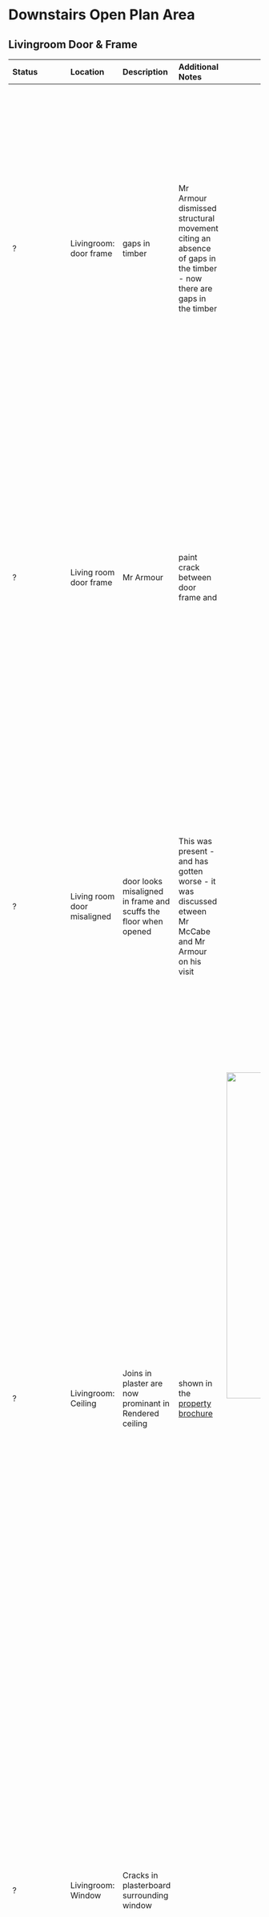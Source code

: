 # Downstairs Open Plan Area

## Livingroom Door & Frame
Status | Location | Description | Additional Notes | Images
:---  | :--- | :---| :---        | ---:
? | Livingroom: door frame | gaps in timber | Mr Armour dismissed structural movement citing an absence of gaps in the timber - now there are gaps in the timber |<a href="https://drive.google.com/uc?export=view&id=19QSNaOGwIycYV2C_lp-SyogcAIeKABvY"><img src="https://drive.google.com/uc?export=view&id=19QSNaOGwIycYV2C_lp-SyogcAIeKABvY" style="width: 650px; max-width: 20%; height: auto" title="Click to enlarge picture"/><a href="https://drive.google.com/uc?export=view&id=19NG0FVeUU0uh481sXZu2IwXXZA93FRP3"><img src="https://drive.google.com/uc?export=view&id=19NG0FVeUU0uh481sXZu2IwXXZA93FRP3" style="width: 650px; max-width: 20%; height: auto" title="Click to enlarge picture"/>
? | Living room door frame | Mr Armour| paint crack between door frame and  |<a href="https://drive.google.com/uc?export=view&id=19PTd0-JVnFpLd-xvuqYKComjPpR1Zvso"><img src="https://drive.google.com/uc?export=view&id=19PTd0-JVnFpLd-xvuqYKComjPpR1Zvso" style="width: 650px; max-width: 20%; height: auto" title="Click to enlarge picture"/><a href="https://drive.google.com/uc?export=view&id=19Wqdz1MmtMsPWYoCtesYaVNeaKH8sNzE"><img src="https://drive.google.com/uc?export=view&id=19Wqdz1MmtMsPWYoCtesYaVNeaKH8sNzE" style="width: 650px; max-width: 20%; height: auto" title="Click to enlarge picture"/>
? | Living room door misaligned | door looks misaligned in frame and scuffs the floor when opened | This was present - and has gotten worse - it was discussed etween Mr McCabe and Mr Armour on his visit |<a href="https://drive.google.com/uc?export=view&id=19NRTdPRhRRsTqRbBS034HVKMSl4c2kzX"><img src="https://drive.google.com/uc?export=view&id=19NRTdPRhRRsTqRbBS034HVKMSl4c2kzX" style="width: 650px; max-width: 20%; height: auto" title="Click to enlarge picture"/><a href="https://drive.google.com/uc?export=view&id=19Nbdyq3CSeq8M16U7DX-9c36U4Yv-I30"><img src="https://drive.google.com/uc?export=view&id=19Nbdyq3CSeq8M16U7DX-9c36U4Yv-I30" style="width: 650px; max-width: 20%; height: auto" title="Click to enlarge picture"/>
? | Livingroom: Ceiling | Joins in plaster are now prominant in Rendered ceiling | shown in the [property brochure](https://drive.google.com/drive/u/0/folders/1C0xLePbAlKa6DX2sQLZOKVbEetw67dZ-) |<a href="https://drive.google.com/uc?export=view&id=19uQ3w_PNPPVl616-ihbJNuy-kUn-DAxK"><img src="https://drive.google.com/uc?export=view&id=19uQ3w_PNPPVl616-ihbJNuy-kUn-DAxK" style="width: 650px; max-width: 20%; height: auto" title="Click to enlarge picture"/><a href="https://drive.google.com/uc?export=view&id=19qCpiWtCNBcBiRYQF5yKgefv1J0AQrvP"><img src="https://drive.google.com/uc?export=view&id=19qCpiWtCNBcBiRYQF5yKgefv1J0AQrvP" style="width: 650px; max-width: 20%; height: auto" title="Click to enlarge picture"/><a href="https://drive.google.com/uc?export=view&id=19QSNaOGwIy19m9YDmp2jQpUzBX1JifZ_oXcyUMZPAuUcYV2C"><img src="https://drive.google.com/uc?export=view&id=19m9YDmp2jQpUzBX1JifZ_oXcyUMZPAuU" style="width: 650px; max-width: 20%; height: auto" title="Click to enlarge picture"/><a href="https://drive.google.com/uc?export=view&id=19htNpKro09DtzNXYA_2P-SrtlihKijX_"><img src="https://drive.google.com/uc?export=view&id=19htNpKro09DtzNXYA_2P-SrtlihKijX_" style="width: 650px; max-width: 20%; height: auto" title="Click to enlarge picture"/><a href="https://drive.google.com/uc?export=view&id=19fNJyQMBEvqzD4cGCx_Kj4z6hVd1yBh8"><img src="https://drive.google.com/uc?export=view&id=19fNJyQMBEvqzD4cGCx_Kj4z6hVd1yBh8" style="width: 650px; max-width: 20%; height: auto" title="Click to enlarge picture"/><a href="https://drive.google.com/uc?export=view&id=19cD2_NxdQCFOB1DIH7C6DBkK1T49xLh3"><img src="https://drive.google.com/uc?export=view&id=19cD2_NxdQCFOB1DIH7C6DBkK1T49xLh3" style="width: 650px; max-width: 20%; height: auto" title="Click to enlarge picture"/><a href="https://drive.google.com/uc?export=view&id=19auSqB0CZQJgMgePW9wrd5sQ3lb80wBo"><img src="https://drive.google.com/uc?export=view&id=19auSqB0CZQJgMgePW9wrd5sQ3lb80wBo" style="width: 650px; max-width: 20%; height: auto" title="Click to enlarge picture"/>
? | Livingroom: Window | Cracks in plasterboard surrounding window | |<a href="https://drive.google.com/uc?export=view&id=1B2f6MTLP9MmMSquZrzq1AK7SyC_hOxQK"><img src="https://drive.google.com/uc?export=view&id=1B2f6MTLP9MmMSquZrzq1AK7SyC_hOxQK" style="width: 650px; max-width: 20%; height: auto" title="Click to enlarge picture"/><a href="https://drive.google.com/uc?export=view&id=1B2sp1cEzWQg-5g9dyiQxgLnWhwjdtZrX"><img src="https://drive.google.com/uc?export=view&id=1B2sp1cEzWQg-5g9dyiQxgLnWhwjdtZrX" style="width: 650px; max-width: 20%; height: auto" title="Click to enlarge picture"/><a href="https://drive.google.com/uc?export=view&id=1B2pZZYvGHZ--pe6EJP05QoLM0jHgKbvx"><img src="https://drive.google.com/uc?export=view&id=1B2pZZYvGHZ--pe6EJP05QoLM0jHgKbvx" style="width: 650px; max-width: 20%; height: auto" title="Click to enlarge picture"/>
? | Livingroom: Window | Crack above North living room window ||<a href="https://drive.google.com/uc?export=view&id=1A-s4kX9BIUbUlvsKoLTnrEY5LgUgw8cp"><img src="https://drive.google.com/uc?export=view&id=1A-s4kX9BIUbUlvsKoLTnrEY5LgUgw8cp" style="width: 650px; max-width: 20%; height: auto" title="Click to enlarge picture"/>
? | Livingroom Window |Crack below South living room window ||<a href="https://drive.google.com/uc?export=view&id=19zOWN3LFWfCpuNM8HlmrzIfvCq4Rz2fA"><img src="https://drive.google.com/uc?export=view&id=19zOWN3LFWfCpuNM8HlmrzIfvCq4Rz2fA" style="width: 650px; max-width: 20%; height: auto" title="Click to enlarge picture"/>
? | Livingroom Window | Crack in Lower pane of southern livingroom window | |<a href="https://drive.google.com/uc?export=view&id=1AO5QpkBbMyty8Abd7byrjvIcbAZ-MYQr"><img src="https://drive.google.com/uc?export=view&id=1AO5QpkBbMyty8Abd7byrjvIcbAZ-MYQr" style="width: 650px; max-width: 20%; height: auto" title="Click to enlarge picture"/>
? | Livingroom Window | Window sill has popped out || <a href="https://drive.google.com/uc?export=view&id=1AHTauMDkcSeJvoHpeO72JCKJF4dQP8LG"><img src="https://drive.google.com/uc?export=view&id=1AHTauMDkcSeJvoHpeO72JCKJF4dQP8LG" style="width: 650px; max-width: 20%; height: auto" title="Click to enlarge picture"/><a href="https://drive.google.com/uc?export=view&id=1AGod0kKeJOKIwyHXAKXrYRg285oE4MrC"><img src="https://drive.google.com/uc?export=view&id=1AGod0kKeJOKIwyHXAKXrYRg285oE4MrC" style="width: 650px; max-width: 20%; height: auto" title="Click to enlarge picture"/><a href="https://drive.google.com/uc?export=view&id=1ADLg-U1hARKJW85XGsJ2VAMCAj7now8J"><img src="https://drive.google.com/uc?export=view&id=1ADLg-U1hARKJW85XGsJ2VAMCAj7now8J" style="width: 650px; max-width: 20%; height: auto" title="Click to enlarge picture"/>
? | Kitchen Area: Window | Interior crack in plaster board and cracks in pain around Window sill | |<a href="https://drive.google.com/uc?export=view&id=1AazC_DMtarZXWvLssi7yOJndtrM6AE3F"><img src="https://drive.google.com/uc?export=view&id=1AazC_DMtarZXWvLssi7yOJndtrM6AE3F" style="width: 650px; max-width: 20%; height: auto" title="Click to enlarge picture"/><a href="https://drive.google.com/uc?export=view&id=1AZ8opwnFZw5P0wWxxx8ezL2xcI90TFNZ"><img src="https://drive.google.com/uc?export=view&id=1AZ8opwnFZw5P0wWxxx8ezL2xcI90TFNZ" style="width: 650px; max-width: 20%; height: auto" title="Click to enlarge picture"/><a href="https://drive.google.com/uc?export=view&id=1AT_1fJTtzKwwCUla1hjXlI8XyHxPBtEs"><img src="https://drive.google.com/uc?export=view&id=1AT_1fJTtzKwwCUla1hjXlI8XyHxPBtEs" style="width: 650px; max-width: 20%; height: auto" title="Click to enlarge picture"/>
? | Kitchen Area: Window | Staircase crack radiating from the bottom of the window ||<a href="https://drive.google.com/uc?export=view&id=1AT9jREs1f3XOgRuYPsWpe6WxY5MrZjjw"><img src="https://drive.google.com/uc?export=view&id=1AT9jREs1f3XOgRuYPsWpe6WxY5MrZjjw" style="width: 650px; max-width: 20%; height: auto" title="Click to enlarge picture"/>
? | Kitchen Area: Window | warped making it extremely difficult to open/close .  It does not form a tight seal when closed and is a source draught | |
Development |Open Plan Area: Walls| More prominant plasterboard joins and cracks ||<a href="https://drive.google.com/uc?export=view&id=1B2f6MTLP9MmMSquZrzq1AK7SyC_hOxQK"><img src="https://drive.google.com/uc?export=view&id=1B2f6MTLP9MmMSquZrzq1AK7SyC_hOxQK" style="width: 650px; max-width: 20%; height: auto" title="Click to enlarge picture"/><a href="https://drive.google.com/uc?export=view&id=1B2sp1cEzWQg-5g9dyiQxgLnWhwjdtZrX"><img src="https://drive.google.com/uc?export=view&id=1B2sp1cEzWQg-5g9dyiQxgLnWhwjdtZrX" style="width: 650px; max-width: 20%; height: auto" title="Click to enlarge picture"/><a href="https://drive.google.com/uc?export=view&id=1B2pZZYvGHZ--pe6EJP05QoLM0jHgKbvx"><img src="https://drive.google.com/uc?export=view&id=1B2pZZYvGHZ--pe6EJP05QoLM0jHgKbvx" style="width: 650px; max-width: 20%; height: auto" title="Click to enlarge picture"/>